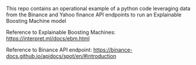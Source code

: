 This repo contains an operational example of a python code leveraging data from the Binance and Yahoo finance API endpoints to run an Explainable Boosting Machine model

Reference to Explainable Boosting Machines: https://interpret.ml/docs/ebm.html

Reference to Binance API endpoint: https://binance-docs.github.io/apidocs/spot/en/#introduction
